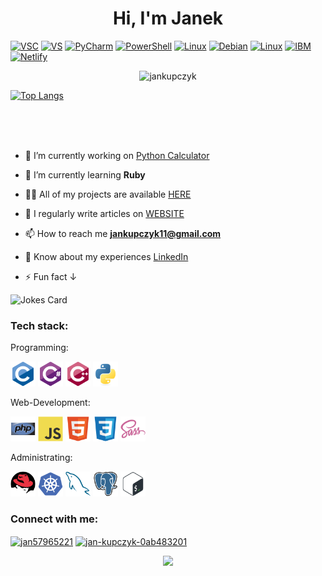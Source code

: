 <h1 align="center">Hi, I'm Janek</h1>


[![VSC](https://img.shields.io/badge/-VSC-0078d7?style=flat-square&logo=visual-studio-code&logoColor=white)]()
[![VS](https://img.shields.io/badge/-VS-8B008B?style=flat-square&logo=visual-studio&logoColor=white)]()
[![PyCharm](https://img.shields.io/badge/-PyCharm-00ab41?style=flat-square&logo=pycharm&logoColor=white)]()
[![PowerShell](https://img.shields.io/badge/-PowerShell-607598?style=flat-square&logo=powershell&logoColor=white)]()
[![Linux](https://img.shields.io/badge/-Linux-e95420?style=flat-square&logo=WSL2.0&logoColor=white)]()
[![Debian](https://img.shields.io/badge/-Debian-A81D33?style=flat-square&logo=debian&logoColor=white)]()
[![Linux](https://img.shields.io/badge/-Linux-87CF3E?style=flat-square&logo=linux&logoColor=white)]()
[![IBM](https://img.shields.io/badge/-IBM-1793D1?style=flat-square&logo=ibm&logoColor=white)]()
[![Netlify](https://img.shields.io/badge/-Netlify-00C7B7?style=flat-square&logo=netlify&logoColor=white)]()


<p align="center">
   <img src="https://github-readme-stats.vercel.app/api?username=jankupczyk&show_icons=true&locale=en" alt="jankupczyk" />
</p>


[![Top Langs](https://github-readme-stats.vercel.app/api/top-langs/?username=jankupczyk&layout=compact)](https://github.com/jankupczyk/github-readme-stats)
   

<br><br><br>
- 🔭 I’m currently working on [Python Calculator](https://github.com/jankupczyk/Calculator)

- 🌱 I’m currently learning **Ruby**

- 👨‍💻 All of my projects are available [HERE](https://github.com/jankupczyk?tab=repositories)

- 📝 I regularly write articles on [WEBSITE](https://jankupczyk.github.io/KUPCZYK/Blog/1)

- 📫 How to reach me **jankupczyk11@gmail.com**

- 📄 Know about my experiences [LinkedIn](https://www.linkedin.com/in/jan-kupczyk/)

- ⚡ Fun fact   ↓


![Jokes Card](https://readme-jokes.vercel.app/api)

<h3 align="left">Tech stack: </h3>
<p align="left">
Programming:
   
<img src="https://raw.githubusercontent.com/devicons/devicon/master/icons/c/c-original.svg" alt="c" width="40" height="40"/> </a>
<img src="https://raw.githubusercontent.com/devicons/devicon/master/icons/csharp/csharp-original.svg" alt="csharp" width="40" height="40"/> </a>
<img src="https://raw.githubusercontent.com/devicons/devicon/master/icons/cplusplus/cplusplus-original.svg" alt="cplusplus" width="40" height="40"/> </a>
<img src="https://raw.githubusercontent.com/devicons/devicon/master/icons/python/python-original.svg" alt="python" width="40" height="40"/> </a>

Web-Development:

<img src="https://raw.githubusercontent.com/devicons/devicon/master/icons/php/php-original.svg" alt="php" width="40" height="40"/> </a>
<img src="https://raw.githubusercontent.com/devicons/devicon/master/icons/javascript/javascript-original.svg" alt="javascript" width="40" height="40"/> </a>
<img src="https://raw.githubusercontent.com/devicons/devicon/master/icons/html5/html5-original.svg" alt="html5" width="40" height="40"/> </a>
<img src="https://raw.githubusercontent.com/devicons/devicon/master/icons/css3/css3-original.svg" alt="css3" width="40" height="40"/> </a>
<img src="https://raw.githubusercontent.com/devicons/devicon/master/icons/sass/sass-original.svg" alt="sass" width="40" height="40"/> </a>

Administrating: 

<img src="https://raw.githubusercontent.com/devicons/devicon/master/icons/redhat/redhat-original.svg" alt="redhat" width="40" height="40"/> </a>
<img src="https://raw.githubusercontent.com/devicons/devicon/master/icons/kubernetes/kubernetes-plain.svg" alt="kubernetes" width="40" height="40"/> </a>
<img src="https://raw.githubusercontent.com/devicons/devicon/master/icons/mysql/mysql-original.svg" alt="mysql" width="40" height="40"/> </a>
<img src="https://raw.githubusercontent.com/devicons/devicon/master/icons/postgresql/postgresql-original.svg" alt="postgresql" width="40" height="40"/> </a>
<img src="https://raw.githubusercontent.com/devicons/devicon/master/icons/bash/bash-original.svg" alt="bash" width="40" height="40"/> </a>

</p>
<p align="right">  
<h3 align="left">Connect with me:</h3>
<p align="left">
<a href="https://twitter.com/jan57965221" target="blank"><img align="center" src="https://raw.githubusercontent.com/rahuldkjain/github-profile-readme-generator/master/src/images/icons/Social/twitter.svg" alt="jan57965221" height="30" width="40" /></a>
<a href="https://linkedin.com/in/jan-kupczyk-0ab483201" target="blank"><img align="center" src="https://raw.githubusercontent.com/rahuldkjain/github-profile-readme-generator/master/src/images/icons/Social/linked-in-alt.svg" alt="jan-kupczyk-0ab483201" height="30" width="40" /></a>
</p> 
</p>


<p align="center"><img src="https://camo.githubusercontent.com/7998890254268d8ed476c9f66d3fa59d21dd354d2090036083c82af4cda2a0eb/68747470733a2f2f666f7274686562616467652e636f6d2f696d616765732f6261646765732f6275696c742d776974682d6c6f76652e737667" data-canonical-src="https://forthebadge.com/images/badges/built-with-love.svg" style="max-width: 100%;"></p>
